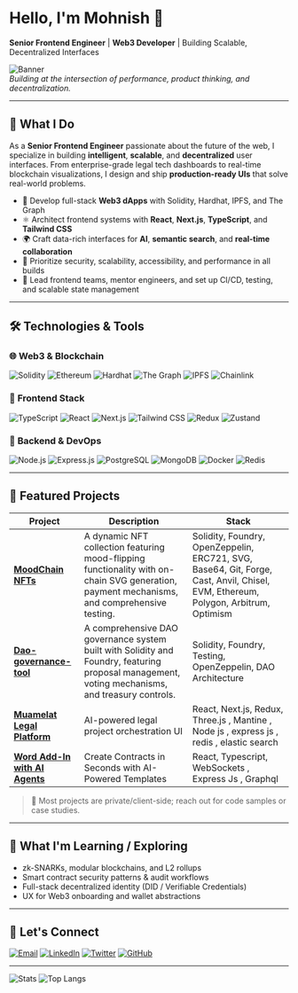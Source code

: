 # Hello, I'm Mohnish 👋  
**Senior Frontend Engineer** | **Web3 Developer** | Building Scalable, Decentralized Interfaces

![Banner](https://raw.githubusercontent.com/mohnishdev/mohnishdev/main/assets/banner.gif)  
*Building at the intersection of performance, product thinking, and decentralization.*

---

## 🚀 What I Do

As a **Senior Frontend Engineer** passionate about the future of the web, I specialize in building **intelligent**, **scalable**, and **decentralized** user interfaces. From enterprise-grade legal tech dashboards to real-time blockchain visualizations, I design and ship **production-ready UIs** that solve real-world problems.

- 🔗 Develop full-stack **Web3 dApps** with Solidity, Hardhat, IPFS, and The Graph  
- ⚛️ Architect frontend systems with **React**, **Next.js**, **TypeScript**, and **Tailwind CSS**  
- 🌍 Craft data-rich interfaces for **AI**, **semantic search**, and **real-time collaboration**  
- 🔐 Prioritize security, scalability, accessibility, and performance in all builds  
- 🧠 Lead frontend teams, mentor engineers, and set up CI/CD, testing, and scalable state management  

---

## 🛠️ Technologies & Tools

### 🌐 **Web3 & Blockchain**
![Solidity](https://img.shields.io/badge/Solidity-%23363636.svg?style=for-the-badge&logo=solidity&logoColor=white)
![Ethereum](https://img.shields.io/badge/Ethereum-3C3C3D?style=for-the-badge&logo=ethereum&logoColor=white)
![Hardhat](https://img.shields.io/badge/Hardhat-FFF100?style=for-the-badge&logo=hardhat&logoColor=black)
![The Graph](https://img.shields.io/badge/TheGraph-5A3E85?style=for-the-badge&logo=the-graph&logoColor=white)
![IPFS](https://img.shields.io/badge/IPFS-65C2CB?style=for-the-badge&logo=ipfs&logoColor=white)
![Chainlink](https://img.shields.io/badge/Chainlink-375BD2?style=for-the-badge&logo=chainlink&logoColor=white)

### 🎯 **Frontend Stack**
![TypeScript](https://img.shields.io/badge/TypeScript-007ACC?style=for-the-badge&logo=typescript&logoColor=white)
![React](https://img.shields.io/badge/React-20232A?style=for-the-badge&logo=react&logoColor=61DAFB)
![Next.js](https://img.shields.io/badge/Next.js-000000?style=for-the-badge&logo=nextdotjs&logoColor=white)
![Tailwind CSS](https://img.shields.io/badge/Tailwind_CSS-38B2AC?style=for-the-badge&logo=tailwind-css&logoColor=white)
![Redux](https://img.shields.io/badge/Redux-593D88?style=for-the-badge&logo=redux&logoColor=white)
![Zustand](https://img.shields.io/badge/Zustand-%23000000.svg?style=for-the-badge&logo=data:image/svg+xml;base64,...&logoColor=white)

### 🧰 **Backend & DevOps**
![Node.js](https://img.shields.io/badge/Node.js-339933?style=for-the-badge&logo=nodedotjs&logoColor=white)
![Express.js](https://img.shields.io/badge/Express.js-000000?style=for-the-badge&logo=express&logoColor=white)
![PostgreSQL](https://img.shields.io/badge/PostgreSQL-4169E1?style=for-the-badge&logo=postgresql&logoColor=white)
![MongoDB](https://img.shields.io/badge/MongoDB-47A248?style=for-the-badge&logo=mongodb&logoColor=white)
![Docker](https://img.shields.io/badge/Docker-2496ED?style=for-the-badge&logo=docker&logoColor=white)
![Redis](https://img.shields.io/badge/Redis-DC382D?style=for-the-badge&logo=redis&logoColor=white)

---

## 💼 Featured Projects

| Project | Description | Stack |
|--------|-------------|-------|
| [**MoodChain NFTs**](https://github.com/mohnishdev/EmotionNFT) | A dynamic NFT collection featuring mood-flipping functionality with on-chain SVG generation, payment mechanisms, and comprehensive testing. |Solidity, Foundry, OpenZeppelin, ERC721, SVG, Base64, Git, Forge, Cast, Anvil, Chisel, EVM, Ethereum, Polygon, Arbitrum, Optimism |
| [**Dao-governance-tool**](https://github.com/mohnishdev/decentralized-governance-system) | A comprehensive DAO governance system built with Solidity and Foundry, featuring proposal management, voting mechanisms, and treasury controls. | Solidity, Foundry, Testing, OpenZeppelin, DAO Architecture |
| [**Muamelat Legal Platform**](https://www.mecellem.com/en/products/muamelat) | AI-powered legal project orchestration UI | React, Next.js, Redux, Three.js , Mantine , Node js , express js , redis , elastic search |
| [**Word Add-In with AI Agents**](https://www.mecellem.com/en/products/muellif) |Create Contracts in Seconds with AI-Powered Templates | React, Typescript, WebSockets , Express Js , Graphql |

> 📌 Most projects are private/client-side; reach out for code samples or case studies.

---

## 🧠 What I'm Learning / Exploring
- zk-SNARKs, modular blockchains, and L2 rollups  
- Smart contract security patterns & audit workflows  
- Full-stack decentralized identity (DID / Verifiable Credentials)  
- UX for Web3 onboarding and wallet abstractions  

---

## 📢 Let's Connect

[![Email](https://img.shields.io/badge/Email-FF4088?style=for-the-badge&logo=gmail&logoColor=white)](mailto:devmohnishsharma@gmail.com)
[![LinkedIn](https://img.shields.io/badge/LinkedIn-0A66C2?style=for-the-badge&logo=linkedin&logoColor=white)](https://linkedin.com/in/mohnishdev)
[![Twitter](https://img.shields.io/badge/Twitter-1DA1F2?style=for-the-badge&logo=twitter&logoColor=white)](https://twitter.com/yourhandle)
[![GitHub](https://img.shields.io/badge/GitHub-181717?style=for-the-badge&logo=github&logoColor=white)](https://github.com/mohnishdev)

---

![Stats](https://github-readme-stats.vercel.app/api?username=mohnishdev&show_icons=true&theme=radical)
![Top Langs](https://github-readme-stats.vercel.app/api/top-langs/?username=mohnishdev&layout=compact&theme=radical)
